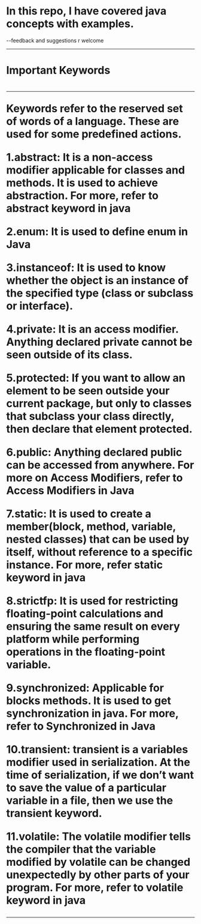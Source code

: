 # In this repo, I have covered java concepts with examples.


--feedback and suggestions r welcome 
<hr>
<h1> Important Keywords <h1>
  <hr>
Keywords refer to the reserved set of words of a language. These are used for some predefined actions.

1.abstract: It is a non-access modifier applicable for classes and methods. It is used to achieve abstraction. For more, refer to abstract keyword in java
  
  
2.enum: It is used to define enum in Java
  
3.instanceof: It is used to know whether the object is an instance of the specified type (class or subclass or interface).
  
4.private: It is an access modifier. Anything declared private cannot be seen outside of its class.
  
5.protected: If you want to allow an element to be seen outside your current package, but only to classes that subclass your class directly, then declare that element protected.
  
6.public: Anything declared public can be accessed from anywhere. For more on Access Modifiers, refer to Access Modifiers in Java 
  
7.static: It is used to create a member(block, method, variable, nested classes) that can be used by itself, without reference to a specific instance. For more, refer static keyword in java
  
8.strictfp: It is used for restricting floating-point calculations and ensuring the same result on every platform while performing operations in the floating-point variable.
  
9.synchronized: Applicable for blocks methods. It is used to get synchronization in java. For more, refer to Synchronized in Java
  
10.transient: transient is a variables modifier used in serialization. At the time of serialization, if we don’t want to save the value of a particular variable in a file, then we use the transient keyword. 
  
11.volatile: The volatile modifier tells the compiler that the variable modified by volatile can be changed unexpectedly by other parts of your program. For more, refer to volatile keyword in java
  <hr>
